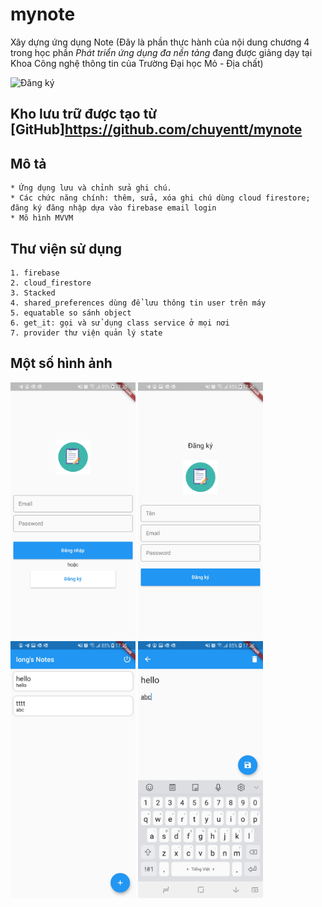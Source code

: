 # mynote
Xây dựng ứng dụng Note
(Đây là phần thực hành của nội dung chương 4 trong học phần *Phát triển ứng dụng đa nền tảng* đang được giảng dạy tại Khoa Công nghệ thông tin của Trường Đại học Mỏ - Địa chất)

<img alt="Đăng ký" src="https://daotao.humg.edu.vn/MessageFile/198075Logo%20Truong%20Dai%20hoc%20Mo%20-%20Dia%20chat.JPG" width="200">

## Kho lưu trữ được tạo từ [GitHub]<https://github.com/chuyentt/mynote>

## Mô tả
    * Ứng dụng lưu và chỉnh sửa ghi chú. 
    * Các chức năng chính: thêm, sửa, xóa ghi chú dùng cloud firestore; đăng ký đăng nhập dựa vào firebase email login
    * Mô hình MVVM    
## Thư viện sử dụng
    1. firebase
    2. cloud_firestore
    3. Stacked
    4. shared_preferences dùng để lưu thông tin user trên máy
    5. equatable so sánh object
    6. get_it: gọi và sử dụng class service ở mọi nơi
    7. provider thư viện quản lý state
   
## Một số hình ảnh 

<span><img alt="Đăng nhập" src="/.github/samples/login.jpg?raw=true" width="200"></span>
<img alt="Đăng ký" src="/.github/samples/register.jpg?raw=true" width="200">
<img alt="Home" src="/.github/samples/home.jpg?raw=true" width="200">
<img alt="Chỉnh sửa" src="/.github/samples/edit.jpg?raw=true" width="200">
